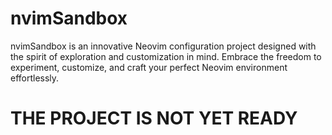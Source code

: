 # nvimSandbox
nvimSandbox is an innovative Neovim configuration project designed with the spirit of exploration and customization in mind. Embrace the freedom to experiment, customize, and craft your perfect Neovim environment effortlessly.

# THE PROJECT IS NOT YET READY
